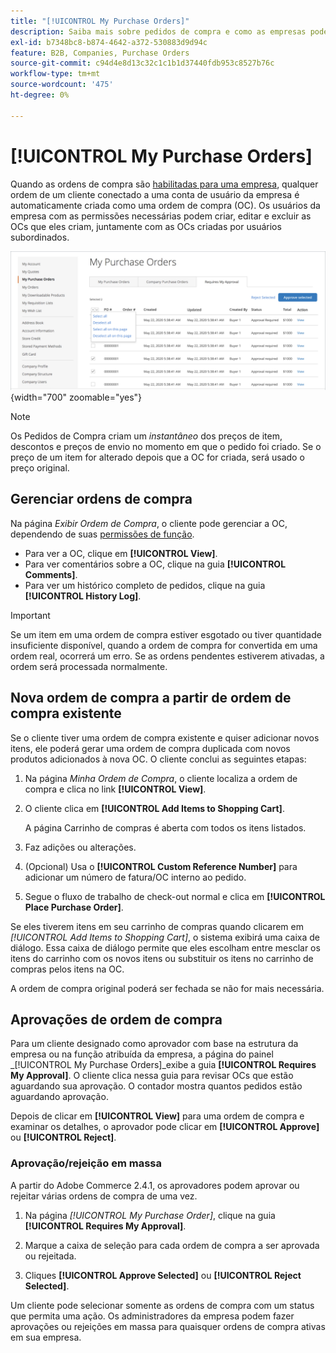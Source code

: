 ```yaml
---
title: "[!UICONTROL My Purchase Orders]"
description: Saiba mais sobre pedidos de compra e como as empresas podem usá-los para gerenciar suas compras.
exl-id: b7348bc8-b874-4642-a372-530883d9d94c
feature: B2B, Companies, Purchase Orders
source-git-commit: c94d4e8d13c32c1c1b1d37440fdb953c8527b76c
workflow-type: tm+mt
source-wordcount: '475'
ht-degree: 0%

---
```


# [!UICONTROL My Purchase Orders]

Quando as ordens de compra são [habilitadas para uma empresa](purchase-order-flow.md), qualquer ordem de um cliente conectado a uma conta de usuário da empresa é automaticamente criada como uma ordem de compra (OC). Os usuários da empresa com as permissões necessárias podem criar, editar e excluir as OCs que eles criam, juntamente com as OCs criadas por usuários subordinados.

![Minhas Ordens de Compra](./assets/account-dashboard-my-purchase-orders.png){width="700" zoomable="yes"}

>[!NOTE]
>
>Os Pedidos de Compra criam um _instantâneo_ dos preços de item, descontos e preços de envio no momento em que o pedido foi criado. Se o preço de um item for alterado depois que a OC for criada, será usado o preço original.

## Gerenciar ordens de compra

Na página _Exibir Ordem de Compra_, o cliente pode gerenciar a OC, dependendo de suas [permissões de função](account-company-roles-permissions.md).

- Para ver a OC, clique em **[!UICONTROL View]**.
- Para ver comentários sobre a OC, clique na guia **[!UICONTROL Comments]**.
- Para ver um histórico completo de pedidos, clique na guia **[!UICONTROL History Log]**.

>[!IMPORTANT]
>
>Se um item em uma ordem de compra estiver esgotado ou tiver quantidade insuficiente disponível, quando a ordem de compra for convertida em uma ordem real, ocorrerá um erro. Se as ordens pendentes estiverem ativadas, a ordem será processada normalmente.

## Nova ordem de compra a partir de ordem de compra existente

Se o cliente tiver uma ordem de compra existente e quiser adicionar novos itens, ele poderá gerar uma ordem de compra duplicada com novos produtos adicionados à nova OC. O cliente conclui as seguintes etapas:

1. Na página _Minha Ordem de Compra_, o cliente localiza a ordem de compra e clica no link **[!UICONTROL View]**.

1. O cliente clica em **[!UICONTROL Add Items to Shopping Cart]**.

   A página Carrinho de compras é aberta com todos os itens listados.

1. Faz adições ou alterações.

1. (Opcional) Usa o **[!UICONTROL Custom Reference Number]** para adicionar um número de fatura/OC interno ao pedido.

1. Segue o fluxo de trabalho de check-out normal e clica em **[!UICONTROL Place Purchase Order]**.

Se eles tiverem itens em seu carrinho de compras quando clicarem em _[!UICONTROL Add Items to Shopping Cart]_, o sistema exibirá uma caixa de diálogo. Essa caixa de diálogo permite que eles escolham entre mesclar os itens do carrinho com os novos itens ou substituir os itens no carrinho de compras pelos itens na OC.

A ordem de compra original poderá ser fechada se não for mais necessária.

## Aprovações de ordem de compra

Para um cliente designado como aprovador com base na estrutura da empresa ou na função atribuída da empresa, a página do painel _[!UICONTROL My Purchase Orders]_exibe a guia **[!UICONTROL Requires My Approval]**. O cliente clica nessa guia para revisar OCs que estão aguardando sua aprovação. O contador mostra quantos pedidos estão aguardando aprovação.

Depois de clicar em **[!UICONTROL View]** para uma ordem de compra e examinar os detalhes, o aprovador pode clicar em **[!UICONTROL Approve]** ou **[!UICONTROL Reject]**.

### Aprovação/rejeição em massa

A partir do Adobe Commerce 2.4.1, os aprovadores podem aprovar ou rejeitar várias ordens de compra de uma vez.

1. Na página _[!UICONTROL My Purchase Order]_, clique na guia **[!UICONTROL Requires My Approval]**.

1. Marque a caixa de seleção para cada ordem de compra a ser aprovada ou rejeitada.

1. Cliques **[!UICONTROL Approve Selected]** ou **[!UICONTROL Reject Selected]**.

Um cliente pode selecionar somente as ordens de compra com um status que permita uma ação. Os administradores da empresa podem fazer aprovações ou rejeições em massa para quaisquer ordens de compra ativas em sua empresa.
